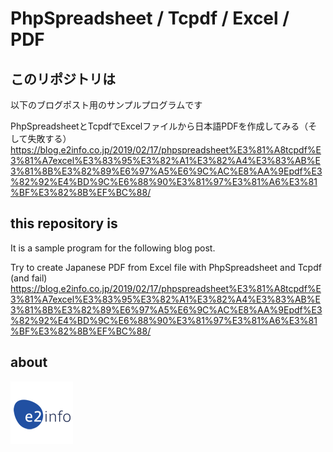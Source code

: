 # PhpSpreadsheet / Tcpdf / Excel / PDF

## このリポジトリは

以下のブログポスト用のサンプルプログラムです

PhpSpreadsheetとTcpdfでExcelファイルから日本語PDFを作成してみる（そして失敗する）
https://blog.e2info.co.jp/2019/02/17/phpspreadsheet%E3%81%A8tcpdf%E3%81%A7excel%E3%83%95%E3%82%A1%E3%82%A4%E3%83%AB%E3%81%8B%E3%82%89%E6%97%A5%E6%9C%AC%E8%AA%9Epdf%E3%82%92%E4%BD%9C%E6%88%90%E3%81%97%E3%81%A6%E3%81%BF%E3%82%8B%EF%BC%88/

## this repository is

It is a sample program for the following blog post.

Try to create Japanese PDF from Excel file with PhpSpreadsheet and Tcpdf (and fail)
https://blog.e2info.co.jp/2019/02/17/phpspreadsheet%E3%81%A8tcpdf%E3%81%A7excel%E3%83%95%E3%82%A1%E3%82%A4%E3%83%AB%E3%81%8B%E3%82%89%E6%97%A5%E6%9C%AC%E8%AA%9Epdf%E3%82%92%E4%BD%9C%E6%88%90%E3%81%97%E3%81%A6%E3%81%BF%E3%82%8B%EF%BC%88/

## about

![イーツー・インフォロゴ](https://raw.githubusercontent.com/e2info/e2info-warehouse/master/images/logo/logo100x100_transparent.png)
